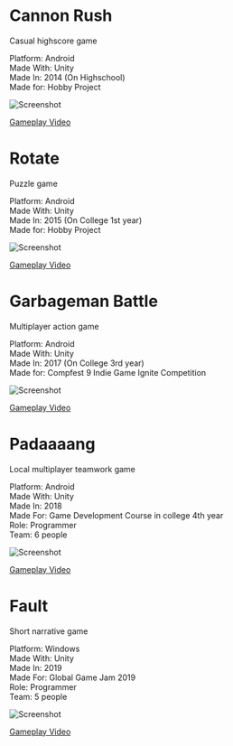 # Cannon Rush
Casual highscore game

Platform: Android  
Made With: Unity  
Made In: 2014 (On Highschool)  
Made for: Hobby Project

![Screenshot](https://user-images.githubusercontent.com/22839043/146367633-e6cfeb65-11e1-4a61-bb2d-ebf6d14fdbf7.png)


[Gameplay Video](https://youtu.be/RyA7KQhAN54)

# Rotate
Puzzle game

Platform: Android  
Made With: Unity  
Made In: 2015 (On College 1st year)  
Made for: Hobby Project

![Screenshot](https://user-images.githubusercontent.com/22839043/146368956-48957978-d7a8-46f9-acae-8cd610332055.png)

[Gameplay Video](https://youtu.be/JO7Kfk93dMw)

# Garbageman Battle
Multiplayer action game

Platform: Android  
Made With: Unity  
Made In: 2017 (On College 3rd year)  
Made for: Compfest 9 Indie Game Ignite Competition

![Screenshot](https://user-images.githubusercontent.com/22839043/146370093-fc1c6d73-f590-4582-83e7-ea36d20c5057.png)

[Gameplay Video](https://youtu.be/4WGSMYPUcPk)

# Padaaaang
Local multiplayer teamwork game

Platform: Android  
Made With: Unity  
Made In: 2018  
Made For: Game Development Course in college 4th year  
Role: Programmer  
Team: 6 people  

![Screenshot](https://user-images.githubusercontent.com/22839043/146370275-ea1e44c5-0fdf-4a73-be18-4420e1e84f16.png)

[Gameplay Video](https://youtu.be/cMguOZ65uuM)

# Fault
Short narrative game

Platform: Windows  
Made With: Unity  
Made In: 2019  
Made For: Global Game Jam 2019  
Role: Programmer  
Team: 5 people  

![Screenshot](https://user-images.githubusercontent.com/22839043/146370479-a47397b3-f09f-40ec-ae21-c990903d4ead.PNG)

[Gameplay Video](https://youtu.be/qKfCRhBIr5Y)
